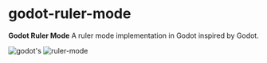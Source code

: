 # godot-ruler-mode

**Godot Ruler Mode**
A ruler mode implementation in Godot inspired by Godot.

![godot's](https://github.com/akoc1/godot-ruler-mode/assets/72667213/0d43aee0-7e39-409a-8805-21d0d6cbe9bd)
![ruler-mode](https://github.com/akoc1/godot-ruler-mode/assets/72667213/059006a1-c5b7-4b80-aab1-cac24396f11e)
